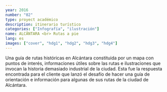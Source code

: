 ```yaml
---
year: 2016
number: "02"
type: proyect académico
description: itinerario turístico
categories: ["Infografía", "ilustración"]
name: ALCÂNTARA <br> Rutas a pie
lang: es
images: ["cover", "hdg1", "hdg2", "hdg3", "hdg4"]
---
```

Una guía de rutas históricas en Alcántara constituida por un mapa con puntos de interés, informaciones útiles sobre las rutas e ilustraciones que invocan la historia demasiado industrial de la ciudad. Esta fue la respuesta encontrada para el cliente que lanzó el desafío de hacer una guía de orientación e información para algunas de sus rutas de la ciudad de Alcántara.
